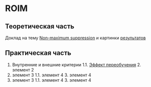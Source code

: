 # ROIM

## Теоретическая часть 
Доклад на тему <a href="https://colab.research.google.com/drive/1twB4h1TxneUaRUszkSubSzjSbRg9u9tY?usp=sharing">Non-maximum suppression</a>  и картинки 
<a href="non_max_suppression.ipynb%20-%20Colaboratory.pdf">результатов</a>

## Практическая часть 

1. Внутренние и внешние критерии
   1.1. <a href="https://colab.research.google.com/drive/1XfT1L_C-OkMwyMKAqubUV5QmmcY4hKbS?usp=sharing">Эффект переобучения</a> 
   2. элемент 2
2. элемент 3
   1.1. элемент 4
   3. элемент 4
2. элемент 3
   1.1. элемент 4
   3. элемент 4



